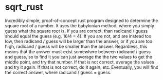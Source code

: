 # sqrt_rust

Incredibly simple, proof-of-concept rust program designed to determine the square root of a number. It uses the babylonian method, where you simply guess what 
the square root is. If you are correct, than radicand / guess should equal the guess (e.g. 16/4 = 4). If you are not, and are instead too low, then radicand / guess will
be larger than the answer, or if you are too high, radicand / guess will be smaller than the answer. Regardless, this means that the answer must exist somewhere between
radicand / guess and guess, so to find it you can just average the the two values to get the middle point, and try that number. If that is not correct, average the
values and try it again. If that is not correct, do it again, etc. Eventually, you will find the correct answer, where radicand / guess = guess. 
